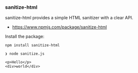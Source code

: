 ### sanitize-html

sanitize-html provides a simple HTML sanitizer with a clear API.

- https://www.npmjs.com/package/sanitize-html

Install the package:
```
npm install sanitize-html
```

```
❯ node sanitize.js
```

```
<p>Hello</p>
<div>world</div>
```